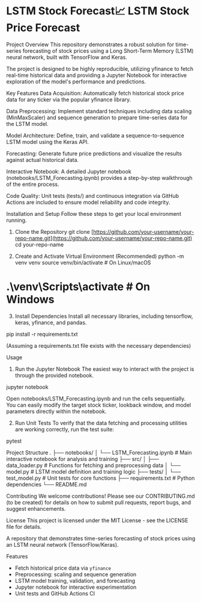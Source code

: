 # LSTM Stock Forecast📈 LSTM Stock Price Forecast
Project Overview
This repository demonstrates a robust solution for time-series forecasting of stock prices using a Long Short-Term Memory (LSTM) neural network, built with TensorFlow and Keras.

The project is designed to be highly reproducible, utilizing yfinance to fetch real-time historical data and providing a Jupyter Notebook for interactive exploration of the model's performance and predictions.

Key Features
Data Acquisition: Automatically fetch historical stock price data for any ticker via the popular yfinance library.

Data Preprocessing: Implement standard techniques including data scaling (MinMaxScaler) and sequence generation to prepare time-series data for the LSTM model.

Model Architecture: Define, train, and validate a sequence-to-sequence LSTM model using the Keras API.

Forecasting: Generate future price predictions and visualize the results against actual historical data.

Interactive Notebook: A detailed Jupyter notebook (notebooks/LSTM_Forecasting.ipynb) provides a step-by-step walkthrough of the entire process.

Code Quality: Unit tests (tests/) and continuous integration via GitHub Actions are included to ensure model reliability and code integrity.

Installation and Setup
Follow these steps to get your local environment running.

1. Clone the Repository
git clone [https://github.com/your-username/your-repo-name.git](https://github.com/your-username/your-repo-name.git)
cd your-repo-name

2. Create and Activate Virtual Environment (Recommended)
python -m venv venv
source venv/bin/activate  # On Linux/macOS
# .\venv\Scripts\activate  # On Windows

3. Install Dependencies
Install all necessary libraries, including tensorflow, keras, yfinance, and pandas.

pip install -r requirements.txt

(Assuming a requirements.txt file exists with the necessary dependencies)

Usage
1. Run the Jupyter Notebook
The easiest way to interact with the project is through the provided notebook.

jupyter notebook

Open notebooks/LSTM_Forecasting.ipynb and run the cells sequentially. You can easily modify the target stock ticker, lookback window, and model parameters directly within the notebook.

2. Run Unit Tests
To verify that the data fetching and processing utilities are working correctly, run the test suite:

pytest

Project Structure
.
├── notebooks/
│   └── LSTM_Forecasting.ipynb  # Main interactive notebook for analysis and training
├── src/
│   ├── data_loader.py          # Functions for fetching and preprocessing data
│   └── model.py                # LSTM model definition and training logic
├── tests/
│   └── test_model.py           # Unit tests for core functions
├── requirements.txt            # Python dependencies
└── README.md

Contributing
We welcome contributions! Please see our CONTRIBUTING.md (to be created) for details on how to submit pull requests, report bugs, and suggest enhancements.

License
This project is licensed under the MIT License - see the LICENSE file for details.

A repository that demonstrates time-series forecasting of stock prices using an LSTM neural network (TensorFlow/Keras).

Features
- Fetch historical price data via `yfinance`
- Preprocessing: scaling and sequence generation
- LSTM model training, validation, and forecasting
- Jupyter notebook for interactive experimentation
- Unit tests and GitHub Actions CI
